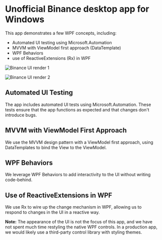 ﻿# Unofficial Binance desktop app for Windows


This app demonstrates a few WPF concepts, including:

- Automated UI testing using Microsoft.Automation
- MVVM with ViewModel first approach (DataTemplate)
- WPF Behaviors
- use of ReactiveExtensions (Rx) in WPF

![Binance UI render 1](https://raw.githubusercontent.com/plop44/UnofficialBinanceDesktopAppForWindows/main/Ticker.gif)

![Binance UI render 2](https://raw.githubusercontent.com/plop44/UnofficialBinanceDesktopAppForWindows/main/OrderBook.gif)

## Automated UI Testing

The app includes automated UI tests using Microsoft.Automation. These tests ensure that the app functions as expected and that changes don't introduce bugs.

## MVVM with ViewModel First Approach

We use the MVVM design pattern with a ViewModel first approach, using DataTemplates to bind the View to the ViewModel.

## WPF Behaviors

We leverage WPF Behaviors to add interactivity to the UI without writing code-behind.

## Use of ReactiveExtensions in WPF

We use Rx to wire up the change mechanism in WPF, allowing us to respond to changes in the UI in a reactive way.

**Note:** The appearance of the UI is not the focus of this app, and we have not spent much time restyling the native WPF controls. In a production app, we would likely use a third-party control library with styling themes.
